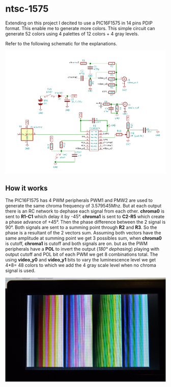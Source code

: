 ntsc-1575
=========

Extending on this project I decited to use a PIC16F1575 in 14 pins PDIP format. This enable me to generate more
colors. This simple circuit can generate 52 colors using 4 palettes of 12 colors + 4 gray levels.

Refer to the following schematic for the explanations.

![nstc-1575 schematic](ntsc-1575.png)

How it works
------------
 The PIC16F1575 has 4 PWM peripherals PWM1 and PMW2 are used to generate the same chroma frequency of 3.579545Mhz.
But at each output there is an RC network to dephase each signal from each other. **chroma0** is sent to **R1-C1**
 which delay it by -45&deg;. **chroma1** is sent to **C2-R5** which create a phase advance of +45&deg;. Then the phase
difference between the 2 signal is 90&deg;. Both signals are sent to a summing point through **R2** and **R3**. So
the phase is a resultant of the 2 vectors sum. Assuming both vectors have the same amplitude at summing point we get
3 possibles sum, when **chroma0** is cutoff, **chroma1** is cutoff and both signals are on. but as the PWM peripherals 
have a **POL** to invert the output (*180&deg; dephasing*) playing with output cutoff and POL bit of each PWM we 
get 8 combinations total. The using **video_y0** and **video_y1** bits to vary the luminescence level we get 4*8=
48 colors to which we add the 4 gray scale level when no chroma signal is used.

![color bars test](color_bars.png)



